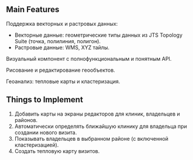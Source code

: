 ## Main Features

Поддержка векторных и растровых данных:

* Векторные данные: геометрические типы данных из JTS Topology Suite (точка, полилиния, полигон).
* Растровые данные: WMS, XYZ тайлы.

Визуальный компонент с полнофункциональным и понятным API.

Рисование и редактирование геообъектов.

Геоанализ: тепловые карты и кластеризация.

## Things to Implement

1. Добавить карты на экраны редакторов для клиник, владельцев и районов.
2. Автоматически определять ближайшую клинику для владельца при создании нового визита.
3. Показывать владельцев в выбранном районе (с включенной кластеризацией).
4. Создать тепловую карту визитов.


